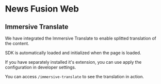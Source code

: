 # News Fusion Web

## Immersive Translate

We have integrated the Immersive Translate to enable splitted translation of the content.

SDK is automatically loaded and initialized when the page is loaded.

If you have separately installed it's extension, you can use apply the configuration in developer settings.

You can access `/immersive-translate` to see the translation in action.
